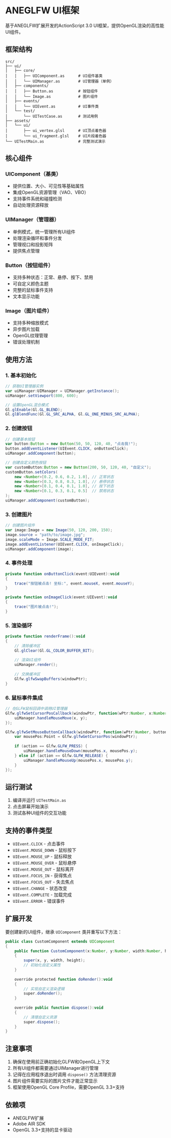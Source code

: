 # ANEGLFW UI框架

基于ANEGLFW扩展开发的ActionScript 3.0 UI框架，提供OpenGL渲染的高性能UI组件。

## 框架结构

```
src/
├── ui/
│   ├── core/
│   │   ├── UIComponent.as      # UI组件基类
│   │   └── UIManager.as        # UI管理器（单例）
│   ├── components/
│   │   ├── Button.as           # 按钮组件
│   │   └── Image.as            # 图片组件
│   ├── events/
│   │   └── UIEvent.as          # UI事件类
│   └── test/
│       └── UITestCase.as       # 测试用例
├── assets/
│   └── ui/
│       ├── ui_vertex.glsl      # UI顶点着色器
│       └── ui_fragment.glsl    # UI片段着色器
└── UITestMain.as               # 完整测试演示
```

## 核心组件

### UIComponent（基类）
- 提供位置、大小、可见性等基础属性
- 集成OpenGL资源管理（VAO、VBO）
- 支持事件系统和碰撞检测
- 自动处理资源释放

### UIManager（管理器）
- 单例模式，统一管理所有UI组件
- 处理渲染循环和事件分发
- 管理视口和投影矩阵
- 提供焦点管理

### Button（按钮组件）
- 支持多种状态：正常、悬停、按下、禁用
- 可自定义颜色主题
- 完整的鼠标事件支持
- 文本显示功能

### Image（图片组件）
- 支持多种缩放模式
- 异步图片加载
- OpenGL纹理管理
- 错误处理机制

## 使用方法

### 1. 基本初始化

```actionscript
// 获取UI管理器实例
var uiManager:UIManager = UIManager.getInstance();
uiManager.setViewport(800, 600);

// 设置OpenGL混合模式
Gl.glEnable(Gl.GL_BLEND);
Gl.glBlendFunc(Gl.GL_SRC_ALPHA, Gl.GL_ONE_MINUS_SRC_ALPHA);
```

### 2. 创建按钮

```actionscript
// 创建基本按钮
var button:Button = new Button(50, 50, 120, 40, "点击我!");
button.addEventListener(UIEvent.CLICK, onButtonClick);
uiManager.addComponent(button);

// 创建自定义颜色按钮
var customButton:Button = new Button(200, 50, 120, 40, "自定义");
customButton.setColors(
    new <Number>[0.2, 0.6, 0.2, 1.0], // 正常状态
    new <Number>[0.3, 0.8, 0.3, 1.0], // 悬停状态
    new <Number>[0.1, 0.4, 0.1, 1.0], // 按下状态
    new <Number>[0.1, 0.3, 0.1, 0.5]  // 禁用状态
);
uiManager.addComponent(customButton);
```

### 3. 创建图片

```actionscript
// 创建图片组件
var image:Image = new Image(50, 120, 200, 150);
image.source = "path/to/image.jpg";
image.scaleMode = Image.SCALE_MODE_FIT;
image.addEventListener(UIEvent.CLICK, onImageClick);
uiManager.addComponent(image);
```

### 4. 事件处理

```actionscript
private function onButtonClick(event:UIEvent):void
{
    trace("按钮被点击! 坐标:", event.mouseX, event.mouseY);
}

private function onImageClick(event:UIEvent):void
{
    trace("图片被点击!");
}
```

### 5. 渲染循环

```actionscript
private function renderFrame():void
{
    // 清除缓冲区
    Gl.glClear(Gl.GL_COLOR_BUFFER_BIT);
    
    // 渲染UI组件
    uiManager.render();
    
    // 交换缓冲区
    Glfw.glfwSwapBuffers(windowPtr);
}
```

### 6. 鼠标事件集成

```actionscript
// 在GLFW鼠标回调中调用UI管理器
Glfw.glfwSetCursorPosCallback(windowPtr, function(wPtr:Number, x:Number, y:Number):void {
    uiManager.handleMouseMove(x, y);
});

Glfw.glfwSetMouseButtonCallback(windowPtr, function(wPtr:Number, button:int, action:int, mods:int):void {
    var mousePos:Point = Glfw.glfwGetCursorPos(windowPtr);
    
    if (action == Glfw.GLFW_PRESS) {
        uiManager.handleMouseDown(mousePos.x, mousePos.y);
    } else if (action == Glfw.GLFW_RELEASE) {
        uiManager.handleMouseUp(mousePos.x, mousePos.y);
    }
});
```

## 运行测试

1. 编译并运行 `UITestMain.as`
2. 点击屏幕开始演示
3. 测试各种UI组件的交互功能

## 支持的事件类型

- `UIEvent.CLICK` - 点击事件
- `UIEvent.MOUSE_DOWN` - 鼠标按下
- `UIEvent.MOUSE_UP` - 鼠标释放
- `UIEvent.MOUSE_OVER` - 鼠标悬停
- `UIEvent.MOUSE_OUT` - 鼠标离开
- `UIEvent.FOCUS_IN` - 获得焦点
- `UIEvent.FOCUS_OUT` - 失去焦点
- `UIEvent.CHANGE` - 状态改变
- `UIEvent.COMPLETE` - 加载完成
- `UIEvent.ERROR` - 错误事件

## 扩展开发

要创建新的UI组件，继承 `UIComponent` 类并重写以下方法：

```actionscript
public class CustomComponent extends UIComponent
{
    public function CustomComponent(x:Number, y:Number, width:Number, height:Number)
    {
        super(x, y, width, height);
        // 初始化自定义属性
    }
    
    override protected function doRender():void
    {
        // 实现自定义渲染逻辑
        super.doRender();
    }
    
    override public function dispose():void
    {
        // 清理自定义资源
        super.dispose();
    }
}
```

## 注意事项

1. 确保在使用前正确初始化GLFW和OpenGL上下文
2. 所有UI组件都需要通过UIManager进行管理
3. 记得在应用程序退出时调用 `dispose()` 方法清理资源
4. 图片组件需要实际的图片文件才能正常显示
5. 框架使用OpenGL Core Profile，需要OpenGL 3.3+支持

## 依赖项

- ANEGLFW扩展
- Adobe AIR SDK
- OpenGL 3.3+支持的显卡驱动